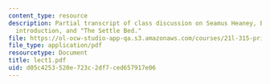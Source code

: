 ```yaml
---
content_type: resource
description: Partial transcript of class discussion on Seamus Heaney, Beowulf, translator's
  introduction, and "The Settle Bed."
file: https://ol-ocw-studio-app-qa.s3.amazonaws.com/courses/21l-315-prizewinners-spring-2007/d05c4253520e723c2df7ced657917e06_lect1.pdf
file_type: application/pdf
resourcetype: Document
title: lect1.pdf
uid: d05c4253-520e-723c-2df7-ced657917e06
---
```

